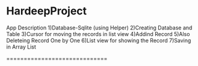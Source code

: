 HardeepProject
=============
App Description
1)Database-Sqlite (using Helper)
2)Creating Database and Table
3)Cursor for moving the records in list view
4)Addind Record 
5)Also Deleteing Record One by One
6)List view for showing the Record 
7)Saving in Array List

=============================



